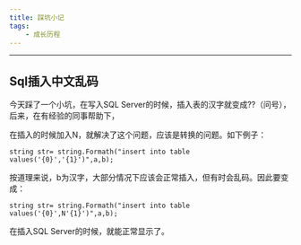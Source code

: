 ```yaml
---
title: 踩坑小记
tags:
	- 成长历程
---
```

***
## Sql插入中文乱码

今天踩了一个小坑，在写入SQL Server的时候，插入表的汉字就变成??（问号），后来，在有经验的同事帮助下，

在插入的时候加入N，就解决了这个问题，应该是转换的问题。如下例子：

`string str= string.Formath("insert into table values('{0}','{1}')",a,b);`

按道理来说，b为汉字，大部分情况下应该会正常插入，但有时会乱码。因此要变成：

`string str= string.Formath("insert into table values('{0}',N'{1}')",a,b);`

在插入SQL Server的时候，就能正常显示了。

<!--more-->
